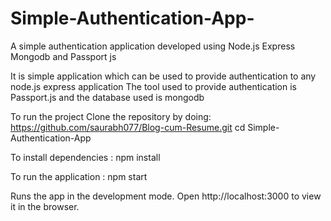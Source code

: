 # Simple-Authentication-App-
A simple authentication application developed using Node.js Express Mongodb and Passport js

It is simple application which can be used to provide authentication to any node.js express application 
The tool used to provide authentication is Passport.js and the database used is mongodb

To run the project Clone the repository by doing: https://github.com/saurabh077/Blog-cum-Resume.git cd Simple-Authentication-App

To install dependencies : npm install

To run the application : npm start

Runs the app in the development mode. Open http://localhost:3000 to view it in the browser.
